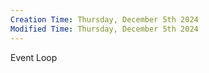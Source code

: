 ```yaml
---
Creation Time: Thursday, December 5th 2024
Modified Time: Thursday, December 5th 2024
---
```



Event Loop




